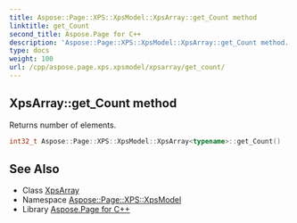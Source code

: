 ```yaml
---
title: Aspose::Page::XPS::XpsModel::XpsArray::get_Count method
linktitle: get_Count
second_title: Aspose.Page for C++
description: 'Aspose::Page::XPS::XpsModel::XpsArray::get_Count method. Returns number of elements in C++.'
type: docs
weight: 100
url: /cpp/aspose.page.xps.xpsmodel/xpsarray/get_count/
---
```

## XpsArray::get_Count method


Returns number of elements.

```cpp
int32_t Aspose::Page::XPS::XpsModel::XpsArray<typename>::get_Count()
```

## See Also

* Class [XpsArray](../)
* Namespace [Aspose::Page::XPS::XpsModel](../../)
* Library [Aspose.Page for C++](../../../)
